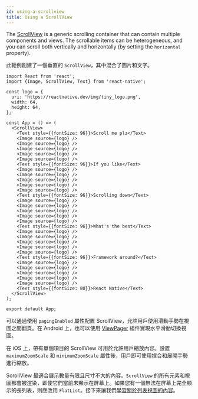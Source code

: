 ```yaml
---
id: using-a-scrollview
title: Using a ScrollView
---
```


The [ScrollView](scrollview.md) is a generic scrolling container that can contain multiple components and views. The scrollable items can be heterogeneous, and you can scroll both vertically and horizontally (by setting the `horizontal` property).

此範例創建了一個垂直的 `ScrollView`，其中混合了圖片和文字。

```SnackPlayer name=Using%20ScrollView
import React from 'react';
import {Image, ScrollView, Text} from 'react-native';

const logo = {
  uri: 'https://reactnative.dev/img/tiny_logo.png',
  width: 64,
  height: 64,
};

const App = () => (
  <ScrollView>
    <Text style={{fontSize: 96}}>Scroll me plz</Text>
    <Image source={logo} />
    <Image source={logo} />
    <Image source={logo} />
    <Image source={logo} />
    <Image source={logo} />
    <Text style={{fontSize: 96}}>If you like</Text>
    <Image source={logo} />
    <Image source={logo} />
    <Image source={logo} />
    <Image source={logo} />
    <Image source={logo} />
    <Text style={{fontSize: 96}}>Scrolling down</Text>
    <Image source={logo} />
    <Image source={logo} />
    <Image source={logo} />
    <Image source={logo} />
    <Image source={logo} />
    <Text style={{fontSize: 96}}>What's the best</Text>
    <Image source={logo} />
    <Image source={logo} />
    <Image source={logo} />
    <Image source={logo} />
    <Image source={logo} />
    <Text style={{fontSize: 96}}>Framework around?</Text>
    <Image source={logo} />
    <Image source={logo} />
    <Image source={logo} />
    <Image source={logo} />
    <Image source={logo} />
    <Text style={{fontSize: 80}}>React Native</Text>
  </ScrollView>
);

export default App;
```

可以通過使用 `pagingEnabled` 屬性配置 ScrollView，允許用戶使用滑動手勢在視圖之間翻頁。在 Android 上，也可以使用 [ViewPager](https://github.com/react-native-community/react-native-viewpager) 組件實現水平滑動切換視圖。

在 iOS 上，帶有單個項目的 ScrollView 可用於允許用戶縮放內容。設置 `maximumZoomScale` 和 `minimumZoomScale` 屬性後，用戶即可使用捏合和展開手勢進行縮放。

ScrollView 最適合展示數量有限且尺寸不大的內容。`ScrollView` 的所有元素和視圖都會被渲染，即使它們當前未顯示在屏幕上。如果您有一個無法在屏幕上完全顯示的長列表，則應改用 `FlatList`。接下來讓我們[學習關於列表視圖的內容](using-a-listview.md)。